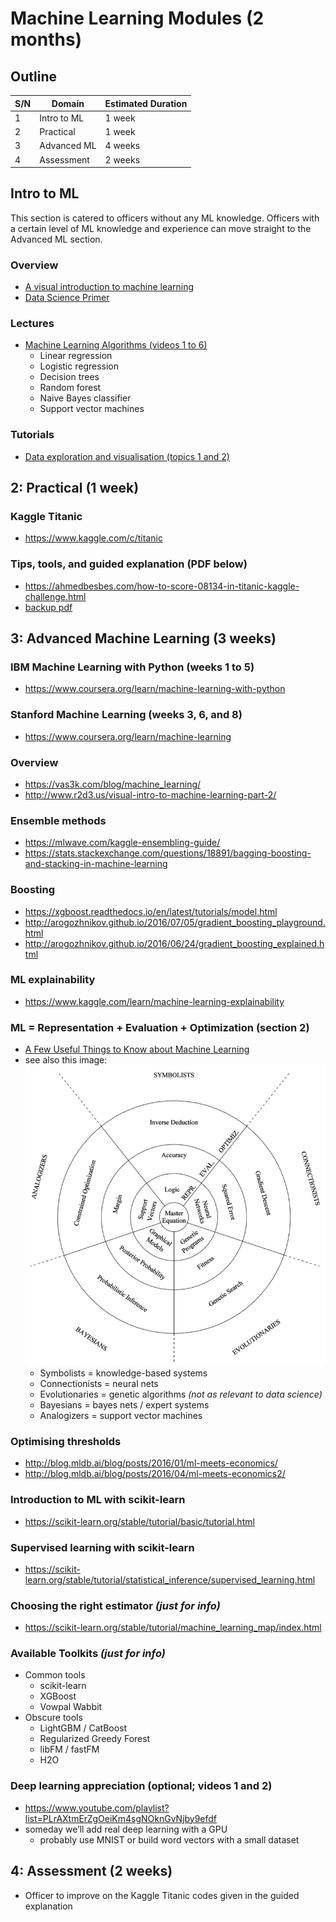 #   Machine Learning Modules (2 months)

##  Outline
| S/N | Domain      | Estimated Duration |
| --- | ----------- | ------------------ |
| 1   | Intro to ML | 1 week             |
| 2   | Practical   | 1 week             |
| 3   | Advanced ML | 4 weeks            |
| 4   | Assessment  | 2 weeks            |


##  Intro to ML
This section is catered to officers without any ML knowledge. Officers with a certain level of ML knowledge and experience can move straight to the Advanced ML section.

### Overview
*   [A visual introduction to machine learning](http://www.r2d3.us/visual-intro-to-machine-learning-part-1/)
*   [Data Science Primer](https://elitedatascience.com/primer)

### Lectures
*   [Machine Learning Algorithms (videos 1 to 6)](https://www.youtube.com/playlist?list=PLEiEAq2VkUULNa6MHQAZSOBxzB6HHFXj4)
    *   Linear regression
    *   Logistic regression
    *   Decision trees
    *   Random forest
    *   Naive Bayes classifier
    *   Support vector machines

### Tutorials
*   [Data exploration and visualisation (topics 1 and 2)](https://mlcourse.ai/)



##  2: Practical (1 week)

### Kaggle Titanic
*   https://www.kaggle.com/c/titanic


### Tips, tools, and guided explanation (PDF below)
*   https://ahmedbesbes.com/how-to-score-08134-in-titanic-kaggle-challenge.html
*   [backup pdf](ahmedbesbes-titanic.pdf)



##  3: Advanced Machine Learning (3 weeks)

### IBM Machine Learning with Python (weeks 1 to 5)
*   https://www.coursera.org/learn/machine-learning-with-python


### Stanford Machine Learning (weeks 3, 6, and 8)
*   https://www.coursera.org/learn/machine-learning


### Overview
*   https://vas3k.com/blog/machine_learning/
*   http://www.r2d3.us/visual-intro-to-machine-learning-part-2/


### Ensemble methods
*   https://mlwave.com/kaggle-ensembling-guide/
*   https://stats.stackexchange.com/questions/18891/bagging-boosting-and-stacking-in-machine-learning


### Boosting
*   https://xgboost.readthedocs.io/en/latest/tutorials/model.html
*   http://arogozhnikov.github.io/2016/07/05/gradient_boosting_playground.html
*   http://arogozhnikov.github.io/2016/06/24/gradient_boosting_explained.html


### ML explainability
*   https://www.kaggle.com/learn/machine-learning-explainability


### ML = Representation + Evaluation + Optimization (section 2)
*   [A Few Useful Things to Know about Machine Learning](cacm12.pdf)
*   see also this image:
    ![Representation, Evaluation, and Optimization for 5 approaches to ML](reo.png)
    *   Symbolists = knowledge-based systems
    *   Connectionists = neural nets
    *   Evolutionaries = genetic algorithms *(not as relevant to data science)*
    *   Bayesians = bayes nets / expert systems
    *   Analogizers = support vector machines


### Optimising thresholds
*   http://blog.mldb.ai/blog/posts/2016/01/ml-meets-economics/
*   http://blog.mldb.ai/blog/posts/2016/04/ml-meets-economics2/


### Introduction to ML with scikit-learn
*   https://scikit-learn.org/stable/tutorial/basic/tutorial.html


### Supervised learning with scikit-learn
*   https://scikit-learn.org/stable/tutorial/statistical_inference/supervised_learning.html


### Choosing the right estimator *(just for info)*
*   https://scikit-learn.org/stable/tutorial/machine_learning_map/index.html


### Available Toolkits *(just for info)*
*   Common tools
    *   scikit-learn
    *   XGBoost
    *   Vowpal Wabbit
*   Obscure tools
    *   LightGBM / CatBoost
    *   Regularized Greedy Forest
    *   libFM / fastFM
    *   H2O


### Deep learning appreciation (optional; videos 1 and 2)
*   https://www.youtube.com/playlist?list=PLrAXtmErZgOeiKm4sgNOknGvNjby9efdf
*   someday we’ll add real deep learning with a GPU
    *   probably use MNIST or build word vectors with a small dataset



##  4: Assessment (2 weeks)
*   Officer to improve on the Kaggle Titanic codes given in the guided explanation
